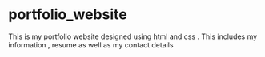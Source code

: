 # portfolio_website
This is my portfolio website designed using html and css . This includes my information , resume as well as my contact details
